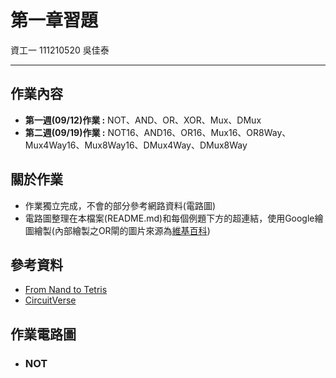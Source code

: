 # 第一章習題
資工一 111210520 吳佳泰

---

## 作業內容
* **第一週(09/12)作業 :** NOT、AND、OR、XOR、Mux、DMux
* **第二週(09/19)作業 :** NOT16、AND16、OR16、Mux16、OR8Way、Mux4Way16、Mux8Way16、DMux4Way、DMux8Way

## 關於作業
* 作業獨立完成，不會的部分參考網路資料(電路圖)
* 電路圖整理在本檔案(README.md)和每個例題下方的超連結，使用Google繪圖繪製(內部繪製之OR閘的圖片來源為[維基百科](https://zh.wikipedia.org/zh-tw/%E6%88%96%E9%97%A8#/media/File:OR_ANSI.svg))

## 參考資料
* [From Nand to Tetris](https://www.nand2tetris.org/)
* [CircuitVerse](https://circuitverse.org/)

## 作業電路圖
* ### NOT  

